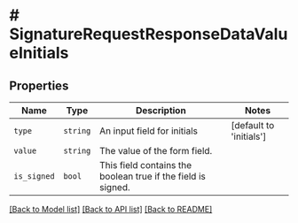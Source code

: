 # # SignatureRequestResponseDataValueInitials



## Properties

Name | Type | Description | Notes
------------ | ------------- | ------------- | -------------
| `type` | ```string``` |  An input field for initials  |  [default to 'initials'] |
| `value` | ```string``` |  The value of the form field.  |  |
| `is_signed` | ```bool``` |  This field contains the boolean true if the field is signed.  |  |

[[Back to Model list]](../../README.md#models) [[Back to API list]](../../README.md#endpoints) [[Back to README]](../../README.md)
